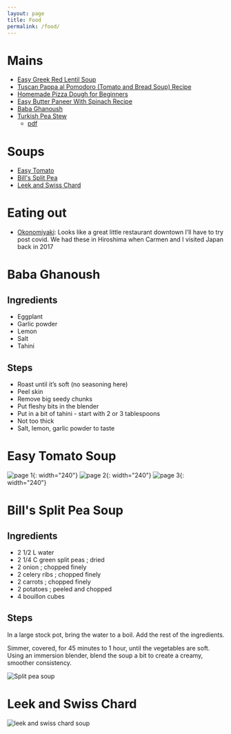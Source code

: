```yaml
---
layout: page
title: Food
permalink: /food/
---
```


# Mains

* [Easy Greek Red Lentil Soup](https://www.themediterraneandish.com/red-lentil-soup-recipe/#tasty-recipes-31679)
* [Tuscan Pappa al Pomodoro (Tomato and Bread Soup) Recipe](https://www.seriouseats.com/tuscan-tomato-bread-soup-pappa-al-pomodoro-recipe)
* [Homemade Pizza Dough for Beginners](https://sallysbakingaddiction.com/homemade-pizza-crust-recipe/)
* [Easy Butter Paneer With Spinach Recipe](https://www.seriouseats.com/easy-butter-paneer-spinach-recipe)
* [Baba Ghanoush](#baba-ghanoush)
* [Turkish Pea Stew](https://heartfultable.com/turkish-pea-stew/)
  * [pdf](/assets/2023/Turkish_Pea_Stew_HeartfulTable.pdf)

# Soups

* [Easy Tomato](#easy-tomato-soup-recipe)
* [Bill's Split Pea](#bills-split-pea-soup)
* [Leek and Swiss Chard](#leek-and-swiss-chard-soup)

# Eating out

* [Okonomiyaki](https://www.thestar.com/news/gta/2021/02/27/torontos-okonomi-house-restaurant-has-been-serving-up-savoury-japanese-pancakes-since-1978-not-even-the-pandemic-has-slowed-it-down.html): Looks like a great little restaurant downtown I’ll have to try post covid. We had these in Hiroshima when Carmen and I visited Japan back in 2017

# Baba Ghanoush

## Ingredients

* Eggplant
* Garlic powder
* Lemon
* Salt
* Tahini

## Steps

* Roast until it’s soft (no seasoning here)
* Peel skin
* Remove big seedy chunks
* Put fleshy bits in the blender
* Put in a bit of tahini - start with 2 or 3 tablespoons
* Not too thick
* Salt, lemon, garlic powder to taste

# Easy Tomato Soup

![page 1](/assets/images/tomato_soup_1.png){: width="240"}
![page 2](/assets/images/tomato_soup_2.png){: width="240"}
![page 3](/assets/images/tomato_soup_3.png){: width="240"}

# Bill's Split Pea Soup

## Ingredients

* 2 1/2 L water
* 2 1/4 C green split peas ; dried
* 2 onion ; chopped finely
* 2 celery ribs ; chopped finely
* 2 carrots ; chopped finely
* 2 potatoes ; peeled and chopped
* 4 bouillon cubes

## Steps

In a large stock pot, bring the water to a boil. Add the rest of the ingredients.

Simmer, covered, for 45 minutes to 1 hour, until the vegetables are soft. Using an immersion blender, blend the soup a bit to create a creamy, smoother consistency.

![Split pea soup](/assets/images/split-pea-soup.jpeg)

# Leek and Swiss Chard

![leek and swiss chard soup](/assets/images/leek_and_swiss_chard_soup.jpeg)